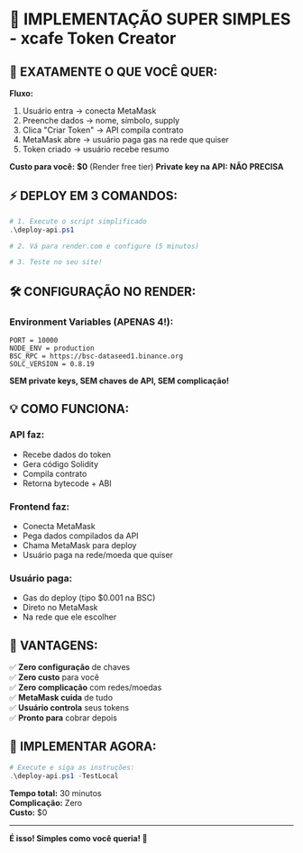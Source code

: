 # 🚀 IMPLEMENTAÇÃO SUPER SIMPLES - xcafe Token Creator

## 🎯 **EXATAMENTE O QUE VOCÊ QUER:**

**Fluxo:**
1. Usuário entra → conecta MetaMask
2. Preenche dados → nome, símbolo, supply  
3. Clica "Criar Token" → API compila contrato
4. MetaMask abre → usuário paga gas na rede que quiser
5. Token criado → usuário recebe resumo

**Custo para você:** **$0** (Render free tier)
**Private key na API:** **NÃO PRECISA**

## ⚡ **DEPLOY EM 3 COMANDOS:**

```powershell
# 1. Execute o script simplificado
.\deploy-api.ps1

# 2. Vá para render.com e configure (5 minutos)

# 3. Teste no seu site!
```

## 🛠️ **CONFIGURAÇÃO NO RENDER:**

### **Environment Variables (APENAS 4!):**
```
PORT = 10000
NODE_ENV = production  
BSC_RPC = https://bsc-dataseed1.binance.org
SOLC_VERSION = 0.8.19
```

**SEM private keys, SEM chaves de API, SEM complicação!**

## 💡 **COMO FUNCIONA:**

### **API faz:**
- Recebe dados do token
- Gera código Solidity  
- Compila contrato
- Retorna bytecode + ABI

### **Frontend faz:**
- Conecta MetaMask
- Pega dados compilados da API
- Chama MetaMask para deploy
- Usuário paga na rede/moeda que quiser

### **Usuário paga:**
- Gas do deploy (tipo $0.001 na BSC)
- Direto no MetaMask
- Na rede que ele escolher

## 🎉 **VANTAGENS:**

✅ **Zero configuração** de chaves  
✅ **Zero custo** para você  
✅ **Zero complicação** com redes/moedas  
✅ **MetaMask cuida** de tudo  
✅ **Usuário controla** seus tokens  
✅ **Pronto para** cobrar depois  

## 🚀 **IMPLEMENTAR AGORA:**

```powershell
# Execute e siga as instruções:
.\deploy-api.ps1 -TestLocal
```

**Tempo total:** 30 minutos  
**Complicação:** Zero  
**Custo:** $0

---

**É isso! Simples como você queria! 🎯**
